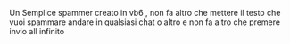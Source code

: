 Un Semplice spammer creato in vb6 , non fa altro che mettere il testo che vuoi spammare andare in qualsiasi chat o altro e non fa altro che premere invio all infinito